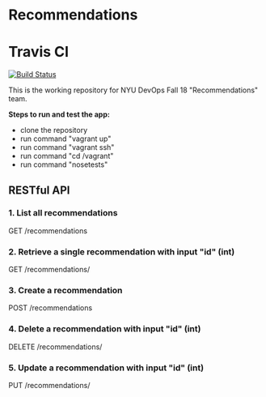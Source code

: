 # Recommendations

# Travis CI
[![Build Status](https://travis-ci.org/NYUDevOps-Fall18-Recommendations/recommendations.svg?branch=master)](https://travis-ci.org/NYUDevOps-Fall18-Recommendations/recommendations)

This is the working repository for NYU DevOps Fall 18 "Recommendations" team.


**Steps to run and test the app:** 
* clone the repository
* run command "vagrant up"
* run command "vagrant ssh"
* run command "cd /vagrant"
* run command "nosetests"


## RESTful API

### 1. List all recommendations

  GET /recommendations
  
### 2. Retrieve a single recommendation with input "id" (int)

  GET /recommendations/<id> 
  
### 3. Create a recommendation
 
  POST /recommendations
 
### 4. Delete a recommendation with input "id" (int)

  DELETE /recommendations/<id>
  
### 5. Update a recommendation with input "id" (int)

  PUT /recommendations/<id>


    



